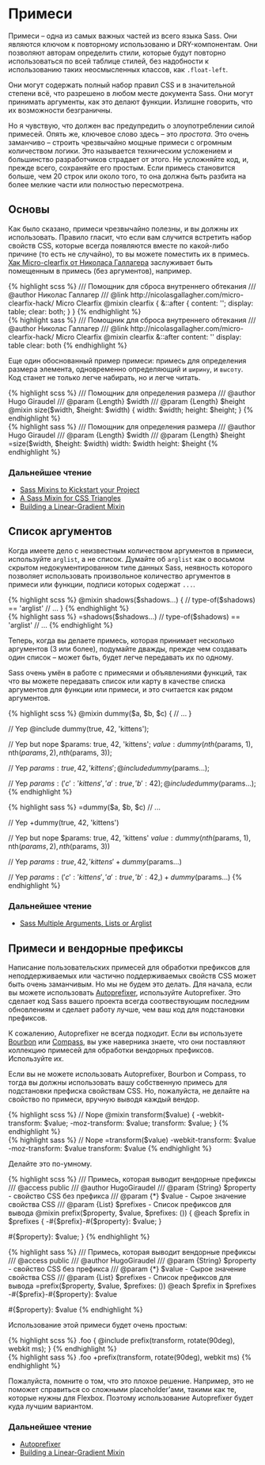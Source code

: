 
# Примеси

Примеси – одна из самых важных частей из всего языка Sass. Они являются ключом к повторному использованю и DRY-компонентам. Они позволяют авторам определить стили, которые будут повторно использоваться по всей таблице стилей, без надобности к использованию таких неосмысленных классов, как `.float-left`.

Они могут содержать полный набор правил CSS и в значительной степени всё, что разрешено в любом месте документа Sass. Они могут принимать аргументы, как это делают функции. Излишне говорить, что их возможности безграничны.

Но я чувствую, что должен вас предупредить о злоупотреблении силой примесей. Опять же, ключевое слово здесь – это *простота*. Это очень заманчиво – строить чрезвычайно мощные примеси с огромным количеством логики. Это называется техническим усложением и большинство разработчиков страдает от этого. Не усложняйте код, и, прежде всего, сохраняйте его простым. Если примесь становится больше, чем 20 строк или около того, то она должна быть разбита на более мелкие части или полностью пересмотрена.

## Основы

Как было сказано, примеси чрезвычайно полезны, и вы должны их использовать. Правило гласит, что если вам случится встретить набор свойств CSS, которые всегда появляются вместе по какой-либо причине (то есть не случайно), то вы можете поместить их в примесь. [Хак Micro-clearfix от Николаса Галлагера](http://nicolasgallagher.com/micro-clearfix-hack/) заслуживает быть помещенным в примесь (без аргументов), например.

<div class="code-block">
  <div class="code-block__wrapper" data-syntax="scss">
{% highlight scss %}
/// Помощник для сброса внутреннего обтекания
/// @author Николас Галлагер
/// @link http://nicolasgallagher.com/micro-clearfix-hack/ Micro Clearfix
@mixin clearfix {
  &::after {
    content: '';
    display: table;
    clear: both;
  }
}
{% endhighlight %}
  </div>
  <div class="code-block__wrapper" data-syntax="sass">
{% highlight sass %}
/// Помощник для сброса внутреннего обтекания
/// @author Николас Галлагер
/// @link http://nicolasgallagher.com/micro-clearfix-hack/ Micro Clearfix
@mixin clearfix
  &::after
    content: ''
    display: table
    clear: both
{% endhighlight %}
  </div>
</div>

Еще один обоснованный пример примеси: примесь для определения размера элемента, одновременно определяющий и `ширину`, и `высоту`. Код станет не только легче набирать, но и легче читать.

<div class="code-block">
  <div class="code-block__wrapper" data-syntax="scss">
{% highlight scss %}
/// Помощник для определения размера
/// @author Hugo Giraudel
/// @param {Length} $width
/// @param {Length} $height
@mixin size($width, $height: $width) {
  width: $width;
  height: $height;
}
{% endhighlight %}
  </div>
  <div class="code-block__wrapper" data-syntax="sass">
{% highlight sass %}
/// Помощник для определения размера
/// @author Hugo Giraudel
/// @param {Length} $width
/// @param {Length} $height
=size($width, $height: $width)
  width: $width
  height: $height
{% endhighlight %}
  </div>
</div>

### Дальнейшее чтение

* [Sass Mixins to Kickstart your Project](http://www.sitepoint.com/sass-mixins-kickstart-project/)
* [A Sass Mixin for CSS Triangles](http://www.sitepoint.com/sass-mixin-css-triangles/)
* [Building a Linear-Gradient Mixin](http://www.sitepoint.com/building-linear-gradient-mixin-sass/)

## Список аргументов

Когда имеете дело с неизвестным количеством аргументов в примеси, используйте `arglist`, а не список. Думайте об `arglist` как о восьмом скрытом недокументированном типе данных Sass, неявность которого позволяет использовать произвольное количество аргументов в примеси или функции, подписи которых содержат `...`.

<div class="code-block">
  <div class="code-block__wrapper" data-syntax="scss">
{% highlight scss %}
@mixin shadows($shadows...) {
  // type-of($shadows) == 'arglist'
  // ...
}
{% endhighlight %}
  </div>
  <div class="code-block__wrapper" data-syntax="sass">
{% highlight sass %}
=shadows($shadows...)
  // type-of($shadows) == 'arglist'
  // ...
{% endhighlight %}
  </div>
</div>

Теперь, когда вы делаете примесь, которая принимает несколько аргументов (3 или более), подумайте дважды, прежде чем создавать один список – может быть, будет легче передавать их по одному.

Sass очень умён в работе с примесями и объявлениями функций, так что вы можете передавать список или карту в качестве списка аргументов для функции или примеси, и это считается как рядом аргументов.

<div class="code-block">
  <div class="code-block__wrapper" data-syntax="scss">
{% highlight scss %}
@mixin dummy($a, $b, $c) {
  // ...
}

// Yep
@include dummy(true, 42, 'kittens');

// Yep but nope
$params: true, 42, 'kittens';
$value: dummy(nth($params, 1), nth($params, 2), nth($params, 3));

// Yep
$params: true, 42, 'kittens';
@include dummy($params...);

// Yep
$params: (
  'c': 'kittens',
  'a': true,
  'b': 42
);
@include dummy($params...);
{% endhighlight %}
  </div>
  <div class="code-block__wrapper" data-syntax="sass">
{% highlight sass %}
=dummy($a, $b, $c)
  // ...

// Yep
+dummy(true, 42, 'kittens')

// Yep but nope
$params: true, 42, 'kittens'
$value: dummy(nth($params, 1), nth($params, 2), nth($params, 3))

// Yep
$params: true, 42, 'kittens'
+dummy($params...)

// Yep
$params: ( 'c': 'kittens', 'a': true, 'b': 42, )
+dummy($params...)
{% endhighlight %}
  </div>
</div>

### Дальнейшее чтение

* [Sass Multiple Arguments, Lists or Arglist](http://www.sitepoint.com/sass-multiple-arguments-lists-or-arglist/)

## Примеси и вендорные префиксы

Написание пользовательских примесей для обработки префиксов для неподдерживаемых или частично поддерживаемых свойств CSS может быть очень заманчивым. Но мы не будем это делать. Для начала, если вы можете использовать [Autoprefixer](https://github.com/postcss/autoprefixer), используйте Autoprefixer. Это сделает код Sass вашего проекта всегда соотвествующим последним обновлениям и сделает работу лучше, чем ваш код для подстановки префиксов.

К сожалению, Autoprefixer не всегда подходит. Если вы используете [Bourbon](http://bourbon.io/) или [Compass](http://compass-style.org/), вы уже наверника знаете, что они поставляют коллекцию примесей для обработки вендорных префиксов. Используйте их.

Если вы не можете использовать Autoprefixer, Bourbon и Compass, то тогда вы должны использовать вашу собственную примесь для подстановки префиска свойствам CSS. Но, пожалуйста, не делайте на свойство по примеси, вручную выводя каждый вендор.

<div class="code-block">
  <div class="code-block__wrapper" data-syntax="scss">
{% highlight scss %}
// Nope
@mixin transform($value) {
  -webkit-transform: $value;
  -moz-transform: $value;
  transform: $value;
}
{% endhighlight %}
  </div>
  <div class="code-block__wrapper" data-syntax="sass">
{% highlight sass %}
// Nope
=transform($value)
  -webkit-transform: $value
  -moz-transform: $value
  transform: $value
{% endhighlight %}
  </div>
</div>

Делайте это по-умному.

<div class="code-block">
  <div class="code-block__wrapper" data-syntax="scss">
{% highlight scss %}
/// Примесь, которая выводит вендорные префиксы
/// @access public
/// @author HugoGiraudel
/// @param {String} $property - свойство CSS без префикса
/// @param {*} $value - Сырое значение свойства CSS
/// @param {List} $prefixes - Список префиксов для вывода
@mixin prefix($property, $value, $prefixes: ()) {
  @each $prefix in $prefixes {
    -#{$prefix}-#{$property}: $value;
  }

  #{$property}: $value;
}
{% endhighlight %}
  </div>
  <div class="code-block__wrapper" data-syntax="sass">
{% highlight sass %}
/// Примесь, которая выводит вендорные префиксы
/// @access public
/// @author HugoGiraudel
/// @param {String} $property - свойство CSS без префикса
/// @param {*} $value - Сырое значение свойства CSS
/// @param {List} $prefixes - Список префиксов для вывода
=prefix($property, $value, $prefixes: ())
  @each $prefix in $prefixes
    -#{$prefix}-#{$property}: $value

  #{$property}: $value
{% endhighlight %}
  </div>
</div>

Использование этой примеси будет очень простым:

<div class="code-block">
  <div class="code-block__wrapper" data-syntax="scss">
{% highlight scss %}
.foo {
  @include prefix(transform, rotate(90deg), webkit ms);
}
{% endhighlight %}
  </div>
  <div class="code-block__wrapper" data-syntax="sass">
{% highlight sass %}
.foo
  +prefix(transform, rotate(90deg), webkit ms)
{% endhighlight %}
  </div>
</div>

Пожалуйста, помните о том, что это плохое решение. Например, это не поможет справиться со сложными placeholder’ами, такими как те, которые нужны для Flexbox. Поэтому использование Autoprefixer будет куда лучшим вариантом.

### Дальнейшее чтение

* [Autoprefixer](https://github.com/postcss/autoprefixer)
* [Building a Linear-Gradient Mixin](http://www.sitepoint.com/building-linear-gradient-mixin-sass/)
